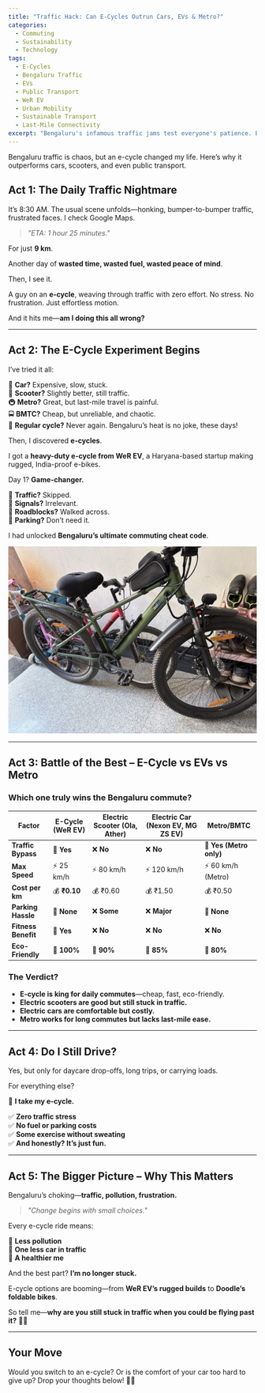 ```yaml
---
title: "Traffic Hack: Can E-Cycles Outrun Cars, EVs & Metro?"
categories:  
  - Commuting  
  - Sustainability  
  - Technology  
tags:  
  - E-Cycles  
  - Bengaluru Traffic  
  - EVs  
  - Public Transport  
  - WeR EV  
  - Urban Mobility  
  - Sustainable Transport  
  - Last-Mile Connectivity  
excerpt: "Bengaluru's infamous traffic jams test everyone's patience. But what if there's a way to bypass them altogether? This post explores why e-cycles are emerging as the ultimate commuting hack, beating cars, EVs, and even public transport."
---
```


Bengaluru traffic is chaos, but an e-cycle changed my life.
Here’s why it outperforms cars, scooters, and even public transport.

## **Act 1: The Daily Traffic Nightmare**  

It’s 8:30 AM. The usual scene unfolds—honking, bumper-to-bumper traffic, frustrated faces. I check Google Maps.  

> _"ETA: 1 hour 25 minutes."_  

For just **9 km**.  

Another day of **wasted time, wasted fuel, wasted peace of mind**.  

Then, I see it.  

A guy on an **e-cycle**, weaving through traffic with zero effort.
No stress. No frustration. Just effortless motion.  

And it hits me—**am I doing this all wrong?**  

---

## **Act 2: The E-Cycle Experiment Begins**  

I’ve tried it all:  

🚗 **Car?** Expensive, slow, stuck.  
🛵 **Scooter?** Slightly better, still traffic.  
🚇 **Metro?** Great, but last-mile travel is painful.  
🚍 **BMTC?** Cheap, but unreliable, and chaotic.  
🚴 **Regular cycle?** Never again. Bengaluru’s heat is no joke, these days! 

Then, I discovered **e-cycles**.  

I got a **heavy-duty e-cycle from WeR EV**, a Haryana-based startup making rugged, India-proof e-bikes.  

Day 1? **Game-changer.**  

💨 **Traffic?** Skipped.  
🚦 **Signals?** Irrelevant.  
🛑 **Roadblocks?** Walked across.  
🚗 **Parking?** Don’t need it.  

I had unlocked **Bengaluru’s ultimate commuting cheat code**.  

<img class="img-responsive" src="/images/posts/life/ecycle.jpg" alt="">

---

## **Act 3: Battle of the Best – E-Cycle vs EVs vs Metro**  

### **Which one truly wins the Bengaluru commute?**  

| **Factor**        | **E-Cycle (WeR EV)** | **Electric Scooter (Ola, Ather)** | **Electric Car (Nexon EV, MG ZS EV)** | **Metro/BMTC** |
|-------------------|---------------------|---------------------------------|------------------------------|--------------|
| **Traffic Bypass** | 🚀 **Yes** | ❌ **No** | ❌ **No** | 🚀 **Yes (Metro only)** |
| **Max Speed**        | ⚡ 25 km/h | ⚡ 80 km/h | ⚡ 120 km/h | ⚡ 60 km/h (Metro) |
| **Cost per km**   | 💰 **₹0.10** | 💰 ₹0.60 | 💰 ₹1.50 | 💰 ₹0.50 |
| **Parking Hassle** | 🚀 **None** | ❌ **Some** | ❌ **Major** | 🚀 **None** |
| **Fitness Benefit** | 🚴 **Yes** | ❌ **No** | ❌ **No** | ❌ **No** |
| **Eco-Friendly**   | 🌱 **100%** | 🌱 **90%** | 🌱 **85%** | 🌱 **80%** |

### **The Verdict?**  

- **E-cycle is king for daily commutes**—cheap, fast, eco-friendly.  
- **Electric scooters are good but still stuck in traffic.**  
- **Electric cars are comfortable but costly.**  
- **Metro works for long commutes but lacks last-mile ease.**  

---

## **Act 4: Do I Still Drive?**  

Yes, but only for daycare drop-offs, long trips, or carrying loads.  

For everything else?  

🚴 **I take my e-cycle.**  

✅ **Zero traffic stress**  
✅ **No fuel or parking costs**  
✅ **Some exercise without sweating**  
✅ **And honestly? It’s just fun.**  

---

## **Act 5: The Bigger Picture – Why This Matters**  

Bengaluru’s choking—**traffic, pollution, frustration.**  

> _"Change begins with small choices."_  

Every e-cycle ride means:  

🌿 **Less pollution**  
🚦 **One less car in traffic**  
💪 **A healthier me**  

And the best part? **I’m no longer stuck.**  

E-cycle options are booming—from **WeR EV’s rugged builds** to **Doodle’s foldable bikes**.  

So tell me—**why are you still stuck in traffic when you could be flying past it?** 🚴💨  

---

## **Your Move**  

Would you switch to an e-cycle? Or is the comfort of your car too hard to give up? Drop your thoughts below! 🚀🔥